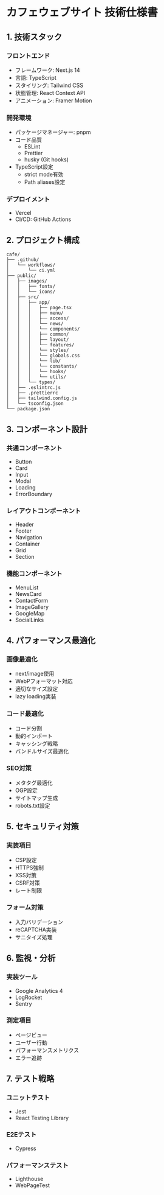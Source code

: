 # カフェウェブサイト 技術仕様書

## 1. 技術スタック

### フロントエンド
- フレームワーク: Next.js 14
- 言語: TypeScript
- スタイリング: Tailwind CSS
- 状態管理: React Context API
- アニメーション: Framer Motion

### 開発環境
- パッケージマネージャー: pnpm
- コード品質
  - ESLint
  - Prettier
  - husky (Git hooks)
- TypeScript設定
  - strict mode有効
  - Path aliases設定

### デプロイメント
- Vercel
- CI/CD: GitHub Actions

## 2. プロジェクト構成

```
cafe/
├── .github/
│   └── workflows/
│       └── ci.yml
├── public/
│   ├── images/
│   │   ├── fonts/
│   │   └── icons/
│   ├── src/
│   │   ├── app/
│   │   │   ├── page.tsx
│   │   │   ├── menu/
│   │   │   ├── access/
│   │   │   └── news/
│   │   │   └── components/
│   │   │   ├── common/
│   │   │   ├── layout/
│   │   │   └── features/
│   │   │   └── styles/
│   │   │   └── globals.css
│   │   │   └── lib/
│   │   │   └── constants/
│   │   │   └── hooks/
│   │   │   └── utils/
│   │   └── types/
│   ├── .eslintrc.js
│   ├── .prettierrc
│   ├── tailwind.config.js
│   └── tsconfig.json
└── package.json
```

## 3. コンポーネント設計

### 共通コンポーネント
- Button
- Card
- Input
- Modal
- Loading
- ErrorBoundary

### レイアウトコンポーネント
- Header
- Footer
- Navigation
- Container
- Grid
- Section

### 機能コンポーネント
- MenuList
- NewsCard
- ContactForm
- ImageGallery
- GoogleMap
- SocialLinks

## 4. パフォーマンス最適化

### 画像最適化
- next/image使用
- WebPフォーマット対応
- 適切なサイズ設定
- lazy loading実装

### コード最適化
- コード分割
- 動的インポート
- キャッシング戦略
- バンドルサイズ最適化

### SEO対策
- メタタグ最適化
- OGP設定
- サイトマップ生成
- robots.txt設定

## 5. セキュリティ対策

### 実装項目
- CSP設定
- HTTPS強制
- XSS対策
- CSRF対策
- レート制限

### フォーム対策
- 入力バリデーション
- reCAPTCHA実装
- サニタイズ処理

## 6. 監視・分析

### 実装ツール
- Google Analytics 4
- LogRocket
- Sentry

### 測定項目
- ページビュー
- ユーザー行動
- パフォーマンスメトリクス
- エラー追跡

## 7. テスト戦略

### ユニットテスト
- Jest
- React Testing Library

### E2Eテスト
- Cypress

### パフォーマンステスト
- Lighthouse
- WebPageTest 